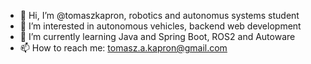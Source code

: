- 👋 Hi, I’m @tomaszkapron, robotics and autonomus systems student
- 👀 I’m interested in autonomous vehicles, backend web development 
- 🌱 I’m currently learning Java and Spring Boot, ROS2 and Autoware
- 📫 How to reach me: tomasz.a.kapron@gmail.com

<!---
tomaszkapron/tomaszkapron is a ✨ special ✨ repository because its `README.md` (this file) appears on your GitHub profile.
You can click the Preview link to take a look at your changes.
--->
